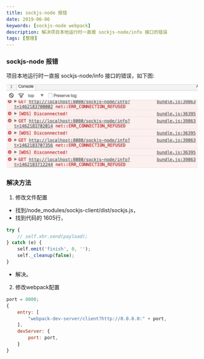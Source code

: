 ```yaml
---
title: sockjs-node 报错
date: 2019-06-06
keywords: [sockjs-node webpack]
description: 解决项目本地运行时一直报 sockjs-node/info 接口的错误
tags: [整理]
---
```


### sockjs-node 报错

项目本地运行时一直报 sockjs-node/info 接口的错误，如下图:

![](../image/sockjs-node-error/1.png)

### 解决方法

1. 修改文件配置

- 找到/node_modules/sockjs-client/dist/sockjs.js，
- 找到代码的 1605行，
```js
try {
    // self.xhr.send(payload);
} catch (e) {
    self.emit('finish', 0, '');
    self._cleanup(false);
}
  ```
- 解决。

2. 修改webpack配置
```js
port = 8000;
{
    entry: [
        "webpack-dev-server/client?http://0.0.0.0:" + port,
    ],
    devServer: {
        port: port,
    }
}
```